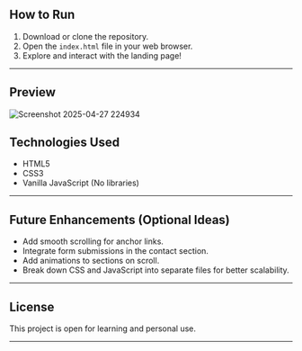## How to Run

1. Download or clone the repository.
2. Open the `index.html` file in your web browser.
3. Explore and interact with the landing page!

---

## Preview

 ![Screenshot 2025-04-27 224934](https://github.com/user-attachments/assets/08b4445d-02c7-41d3-8803-c0693c3eeb7c)

## Technologies Used

- HTML5
- CSS3
- Vanilla JavaScript (No libraries)

---

## Future Enhancements (Optional Ideas)

- Add smooth scrolling for anchor links.
- Integrate form submissions in the contact section.
- Add animations to sections on scroll.
- Break down CSS and JavaScript into separate files for better scalability.

---

## License

This project is open for learning and personal use.

---

